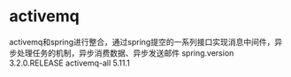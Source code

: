 # activemq
activemq和spring进行整合，通过spring提空的一系列接口实现消息中间件，异步处理任务的机制，异步消费数据、异步发送邮件
spring.version  3.2.0.RELEASE
activemq-all    5.11.1
